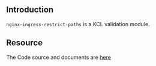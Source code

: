 ## Introduction

`nginx-ingress-restrict-paths` is a KCL validation module.

## Resource

The Code source and documents are [here](https://github.com/kcl-lang/modules/tree/main/nginx-ingress/nginx-ingress-restrict-paths)
